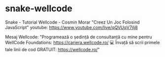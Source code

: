 # snake-wellcode
Snake - Tutorial Wellcode - Cosmin Morar
"Creez Un Joc Folosind JavaScript"
youtube:
https://www.youtube.com/live/qQVUqV7ilj8

Mesaj Wellcode:
"Programează o ședință de consultanță cu mine pentru WellCode Foundations: https://cariera.wellcode.ro/
💻 Învață să scrii primele tale linii de cod GRATUIT: https://wellcode.ro/"
